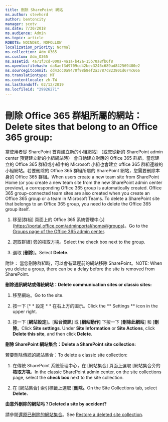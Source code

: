 ```yaml
---
title: 刪除 SharePoint 網站
ms.author: stevhord
author: bentoncity
manager: scotv
ms.date: 7/30/2018
ms.audience: Admin
ms.topic: article
ROBOTS: NOINDEX, NOFOLLOW
localization_priority: Normal
ms.collection: Adm_O365
ms.custom: Adm_O365
ms.assetid: 4a71f3cd-000a-4a1a-b42a-15b70a8fb6f8
ms.openlocfilehash: da8aef3d9709cd42bec3246c689ad842569400e2
ms.sourcegitcommit: dd43cc0a9470f98b8ef2a3787c823801d674c666
ms.translationtype: MT
ms.contentlocale: zh-TW
ms.lasthandoff: 02/12/2019
ms.locfileid: "29926271"
---
```

# <a name="delete-sites-that-belong-to-an-office-365-group"></a><span data-ttu-id="4204f-102">刪除 Office 365 群組所屬的網站：</span><span class="sxs-lookup"><span data-stu-id="4204f-102">Delete sites that belong to an Office 365 group:</span></span>

<span data-ttu-id="4204f-p101">當使用者從 SharePoint 首頁建立新的小組網站] （或您從新的 SharePoint admin center 預覽建立新的小組網站時） 會自動建立對應的 Office 365 群組。當您建立的 Office 365 群組或小組中的 Microsoft 小組也會建立 office 365 群組連線的小組網站。若要刪除的 Office 365 群組所屬的 SharePoint 網站，您需要刪除本身的 Office 365 群組。</span><span class="sxs-lookup"><span data-stu-id="4204f-p101">When users create a new team site from SharePoint Home (or you create a new team site from the new SharePoint admin center preview), a corresponding Office 365 group is automatically created. Office 365 group-connected team sites are also created when you create an Office 365 group or a team in Microsoft Teams. To delete a SharePoint site that belongs to an Office 365 group, you need to delete the Office 365 group itself.</span></span> 
  
1. <span data-ttu-id="4204f-106">移至[群組] 頁面上的 Office 365 系統管理中心](https://portal.office.com/adminportal/home#/groups)。</span><span class="sxs-lookup"><span data-stu-id="4204f-106">Go to the [Groups page of the Office 365 admin center](https://portal.office.com/adminportal/home#/groups).</span></span>
    
2. <span data-ttu-id="4204f-107">選取群組] 旁的核取方塊。</span><span class="sxs-lookup"><span data-stu-id="4204f-107">Select the check box next to the group.</span></span>
    
3. <span data-ttu-id="4204f-108">選取 [**刪除**]。</span><span class="sxs-lookup"><span data-stu-id="4204f-108">Select **Delete**.</span></span>
    
<span data-ttu-id="4204f-109">附註： 當您刪除群組時，可以會有延遲前的網站移除 SharePoint。</span><span class="sxs-lookup"><span data-stu-id="4204f-109">NOTE: When you delete a group, there can be a delay before the site is removed from SharePoint.</span></span>
  
<span data-ttu-id="4204f-110">**刪除通訊網站或傳統網站：**</span><span class="sxs-lookup"><span data-stu-id="4204f-110">**Delete communication sites or classic sites:**</span></span>

1. <span data-ttu-id="4204f-111">移至網站。</span><span class="sxs-lookup"><span data-stu-id="4204f-111">Go to the site.</span></span>
  
2. <span data-ttu-id="4204f-112">按一下 [\* \* 設定 \* \* 在右上方的圖示。</span><span class="sxs-lookup"><span data-stu-id="4204f-112">Click the \*\* Settings \*\* icon in the upper right.</span></span> 
  
3. <span data-ttu-id="4204f-p102">按一下 [**網站設定**]。[**站台資訊**] 或 [**網站動作]** 下按一下 [**刪除此網站**] 和 [**刪除**。</span><span class="sxs-lookup"><span data-stu-id="4204f-p102">Click **Site settings**. Under **Site Information** or **Site Actions**, click **Delete this site**, and then click **Delete**.</span></span>
  
<span data-ttu-id="4204f-115">**刪除 SharePoint 網站集合：**</span><span class="sxs-lookup"><span data-stu-id="4204f-115">**Delete a SharePoint site collection:**</span></span>

<span data-ttu-id="4204f-116">若要刪除傳統的網站集合：</span><span class="sxs-lookup"><span data-stu-id="4204f-116">To delete a classic site collection:</span></span>
  
1. <span data-ttu-id="4204f-117">在傳統 SharePoint 系統管理中心，在 [網站集合] 頁面上選取 [網站集合旁的**核取方塊**。</span><span class="sxs-lookup"><span data-stu-id="4204f-117">In the classic SharePoint admin center, on the site collections page, select the **check box** next to the site collection.</span></span> 
    
2. <span data-ttu-id="4204f-118">在 [網站集合] 索引標籤上選取 [**刪除。**</span><span class="sxs-lookup"><span data-stu-id="4204f-118">On the Site Collections tab, select **Delete.**</span></span>
    
<span data-ttu-id="4204f-119">**由意外刪除的網站吗？**</span><span class="sxs-lookup"><span data-stu-id="4204f-119">**Deleted a site by accident?**</span></span>

<span data-ttu-id="4204f-120">請參閱[還原已刪除的網站集合](https://go.microsoft.com/fwlink/?linkid=867660)。</span><span class="sxs-lookup"><span data-stu-id="4204f-120">See [Restore a deleted site collection](https://go.microsoft.com/fwlink/?linkid=867660).</span></span>
  


